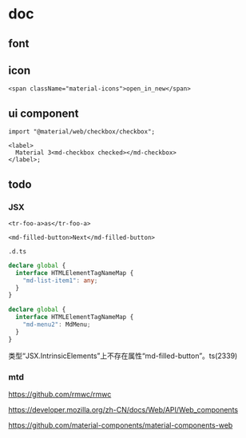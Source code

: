 # doc

## font

## icon

```tsx
<span className="material-icons">open_in_new</span>
```

## ui component

```tsx
import "@material/web/checkbox/checkbox";

<label>
  Material 3<md-checkbox checked></md-checkbox>
</label>;
```

## todo

### JSX

```tsx
<tr-foo-a>as</tr-foo-a>

<md-filled-button>Next</md-filled-button>
```

`.d.ts`

```ts
declare global {
  interface HTMLElementTagNameMap {
    "md-list-item1": any;
  }
}

declare global {
  interface HTMLElementTagNameMap {
    "md-menu2": MdMenu;
  }
}
```

类型“JSX.IntrinsicElements”上不存在属性“md-filled-button”。ts(2339)

### mtd

https://github.com/rmwc/rmwc

https://developer.mozilla.org/zh-CN/docs/Web/API/Web_components

https://github.com/material-components/material-components-web
